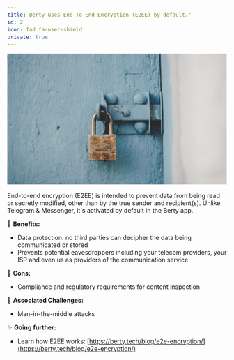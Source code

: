 ```yaml
---
title: Berty uses End To End Encryption (E2EE) by default."
id: 2
icon: fad fa-user-shield
private: true
---
```


![Berty uses End To End Encryption (E2EE) by default.](photo-1588689653688-9b312cd6bc2b.jpeg)

End-to-end encryption (E2EE) is intended to prevent data from being read or secretly modified, other than by the true sender and recipient(s). Unlike Telegram & Messenger, it's activated by default in the Berty app. 

🚀 **Benefits:**

- Data protection: no third parties can decipher the data being communicated or stored
- Prevents potential eavesdroppers including your telecom providers, your ISP and even us as providers of the communication service

🤨 **Cons:**

- Compliance and regulatory requirements for content inspection

 💪 **Associated Challenges:**

- Man-in-the-middle attacks

✨ **Going further:**

- Learn how E2EE works: [https://berty.tech/blog/e2e-encryption/](https://berty.tech/blog/e2e-encryption/)
